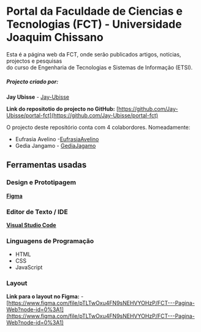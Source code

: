 # Portal da Faculdade de Ciencias e Tecnologias (FCT) - Universidade Joaquim Chissano

Esta é a página web da FCT, onde serão publicados artigos, notícias, projectos e pesquisas  
do curso de Engenharia de Tecnologias e Sistemas de Informação (ETSI).  

##### Projecto criado por:
**Jay Ubisse** - [Jay-Ubisse](https://github.com/Jay-Ubisse)

**Link do repositotio do projecto no GitHub:** [https://github.com/Jay-Ubisse/portal-fct](https://github.com/Jay-Ubisse/portal-fct)

O projecto deste repositório conta com 4 colabordores. Nomeadamente:  
- Eufrasia Avelino -[EufrasiaAvelino](https://github.com/EufrasiaAvelino)
- Gedia Jangamo - [GediaJagamo](https://github.com/GediaJangamo)


## Ferramentas usadas

### Design e Prototipagem 

**[Figma](https://www.figma.com/)**

### Editor de Texto / IDE

**[Visual Studio Code](https://code.visualstudio.com/)**

### Linguagens de Programação

- HTML
- CSS
- JavaScript

### Layout

**Link para o layout no Figma:** - [https://www.figma.com/file/pTLTwOxu4FN9sNEHVYOHzP/FCT---Pagina-Web?node-id=0%3A1](https://www.figma.com/file/pTLTwOxu4FN9sNEHVYOHzP/FCT---Pagina-Web?node-id=0%3A1)